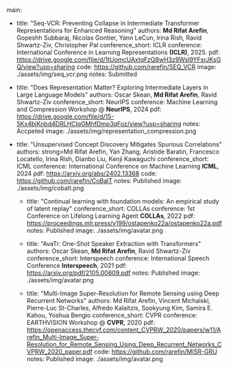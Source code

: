 main:

  - title: "Seq-VCR: Preventing Collapse in Intermediate Transformer Representations for Enhanced Reasoning"
    authors: <strong>Md Rifat Arefin</strong>, Gopeshh Subbaraj, Nicolas Gontier, Yann LeCun, Irina Rish, Ravid Shwartz-Ziv, Christopher Pal
    conference_short: ICLR
    conference: International Conference in Learning Representations <strong>(ICLR)</strong>, 2025.
    pdf: https://drive.google.com/file/d/1tUomcUAxtqFzQ8wH3z9WsI9YFsrJKsGQ/view?usp=sharing
    code: https://github.com/rarefin/SEQ_VCR
    image: ./assets/img/seq_vcr.png
    notes: Submitted

  - title: "Does Representation Matter? Exploring Intermediate Layers in Large Language Models"
    authors: Oscar Skean, <strong>Md Rifat Arefin</strong>, Ravid Shwartz-Ziv
    conference_short: NeurIPS
    conference: Machine Learning and Compression Workshop @ <strong>NeurIPS</strong>, 2024
    pdf: https://drive.google.com/file/d/15-5Kx4bjKnbd4DRLHClqGMhfDmp3qFoz/view?usp=sharing
    notes: Accpeted
    image: ./assets/img/representation_compression.png

  - title: "Unsupervised Concept Discovery Mitigates Spurious Correlations"
    authors: strong>Md Rifat Arefin</strong>, Yan Zhang, Aristide Baratin, Francesco Locatello, Irina Rish, Dianbo Liu, Kenji Kawaguchi
    conference_short: ICML
    conference: International Conference on Machine Learning <strong>ICML</strong>, 2024
    pdf: https://arxiv.org/abs/2402.13368
    code: https://github.com/rarefin/CoBalT
    notes: Published
    image: ./assets/img/cobalt.png

    - title: "Continual learning with foundation models: An empirical study of latent replay"
    conference_short: COLLAs
    conference: 1st Conference on Lifelong Learning Agent <strong>COLLAs</strong>, 2022
    pdf: https://proceedings.mlr.press/v199/ostapenko22a/ostapenko22a.pdf
    notes: Published
    image: ./assets/img/avatar.png

    - title: "AvaTr: One-Shot Speaker Extraction with Transformers"
    authors: Oscar Skean, <strong>Md Rifat Arefin</strong>, Ravid Shwartz-Ziv
    conference_short: Interspeech
    conference: International Speech Conference <strong>Interspeech</strong>, 2021
    pdf: https://arxiv.org/pdf/2105.00609.pdf
    notes: Published
    image: ./assets/img/avatar.png

    - title: "Multi-Image Super-Resolution for Remote Sensing using Deep Recurrent Networks"
    authors: Md Rifat Arefin, Vincent Michalski, Pierre-Luc St-Charles, Alfredo Kalaitzis, Sookyung Kim, Samira E. Kahou, Yoshua Bengio
    conference_short: CVPR
    conference: EARTHVISION Workshop @ <strong>CVPR</strong>, 2020
    pdf: https://openaccess.thecvf.com/content_CVPRW_2020/papers/w11/Arefin_Multi-Image_Super-Resolution_for_Remote_Sensing_Using_Deep_Recurrent_Networks_CVPRW_2020_paper.pdf
    code: https://github.com/rarefin/MISR-GRU
    notes: Published
    image: ./assets/img/avatar.png

  
